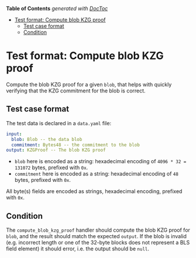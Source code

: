 <!-- START doctoc generated TOC please keep comment here to allow auto update -->
<!-- DON'T EDIT THIS SECTION, INSTEAD RE-RUN doctoc TO UPDATE -->
**Table of Contents**  *generated with [DocToc](https://github.com/thlorenz/doctoc)*

- [Test format: Compute blob KZG proof](#test-format-compute-blob-kzg-proof)
  - [Test case format](#test-case-format)
  - [Condition](#condition)

<!-- END doctoc generated TOC please keep comment here to allow auto update -->

# Test format: Compute blob KZG proof

Compute the blob KZG proof for a given `blob`, that helps with quickly verifying that the KZG commitment for the blob is correct.

## Test case format

The test data is declared in a `data.yaml` file:

```yaml
input:
  blob: Blob -- the data blob
  commitment: Bytes48 -- the commitment to the blob
output: KZGProof -- The blob KZG proof
```

- `blob` here is encoded as a string: hexadecimal encoding of `4096 * 32 = 131072` bytes, prefixed with `0x`.
- `commitment` here is encoded as a string: hexadecimal encoding of `48` bytes, prefixed with `0x`.

All byte(s) fields are encoded as strings, hexadecimal encoding, prefixed with `0x`.

## Condition

The `compute_blob_kzg_proof` handler should compute the blob KZG proof for `blob`, and the result should match the expected `output`. If the blob is invalid (e.g. incorrect length or one of the 32-byte blocks does not represent a BLS field element) it should error, i.e. the output should be `null`.
